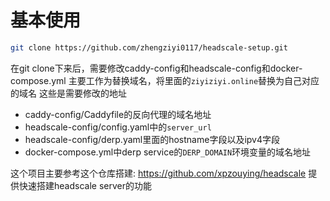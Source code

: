 # 基本使用
```sh
git clone https://github.com/zhengziyi0117/headscale-setup.git
```
在git clone下来后，需要修改caddy-config和headscale-config和docker-compose.yml
主要工作为替换域名，将里面的`ziyiziyi.online`替换为自己对应的域名
这些是需要修改的地址
- caddy-config/Caddyfile的反向代理的域名地址
- headscale-config/config.yaml中的`server_url`
- headscale-config/derp.yaml里面的hostname字段以及ipv4字段
- docker-compose.yml中derp service的`DERP_DOMAIN`环境变量的域名地址

这个项目主要参考这个仓库搭建: https://github.com/xpzouying/headscale
提供快速搭建headscale server的功能